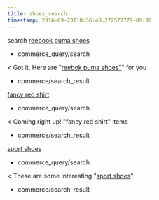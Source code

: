```yaml
---
title: shoes_search
timestamp: 2016-09-23T18:36:48.272577779+09:00
---
```


search [reebook puma shoes](keyword)
* commerce_query/search

< Got it. Here are "[reebok puma shoes"](keyword)" for you
* commerce/search_result

[fancy red shirt](keyword)
* commerce_query/search

< Coming right up! "fancy red shirt" items
* commerce/search_result

[sport shoes](keyword)
* commerce_query/search

< These are some interesting "[sport shoes](keyword)"
* commerce/search_result
